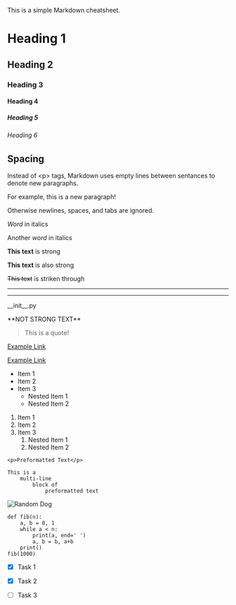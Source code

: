 <!-- Basic Markdown Notes -->

This is a simple Markdown cheatsheet.

<!-- Headings -->

# Heading 1
## Heading 2
### Heading 3
#### Heading 4
##### Heading 5
###### Heading 6

<!-- Spacing -->

## Spacing

Instead of \<p\> tags, Markdown uses empty lines between sentances to denote
new paragraphs.

For example, this is a new paragraph!

Otherwise
newlines,       spaces,
and
	tabs
		are
     			ignored.

<!-- Italics -->

*Word* in italics

Another _word_ in italics

<!-- Strong -->

**This text** is strong

__This text__ is also strong

<!-- Strikethrough -->

~~This text~~ is striken through

<!-- Horizontal Rule -->

---

___

<!-- Escaped Characters -->

\_\_init\_\_.py

\*\*NOT STRONG TEXT\*\*

<!-- Block Quote -->

> This is a quote!

<!-- Links -->

[Example Link](http://example.com/)

[Example Link](http://example.com/ "Hover Text")

<!-- Unordered Lists -->

* Item 1
* Item 2
* Item 3
    * Nested Item 1
    * Nested Item 2

<!-- Ordered Lists -->

1. Item 1
1. Item 2
1. Item 3
    1. Nested Item 1
    1. Nested Item 2

<!-- Inline Codeblock -->

`<p>Preformatted Text</p>`

<!-- Multi-line Codeblock -->

```
This is a 
	multi-line 
		block of 
			preformatted text
```

<!-- Images -->

![Random Dog](https://random.dog/12297f35-1812-4a63-9e17-64dd05c7a759.jpg)

<!-- Github Specific Markdown Tricks -->

<!-- Syntax Highlighted Multi-line Codeblocks -->

```python3
def fib(n):
    a, b = 0, 1
    while a < n:
        print(a, end=' ')
        a, b = b, a+b
    print()
fib(1000)
```

<!-- Task Lists -->

* [x] Task 1
* [x] Task 2 
* [ ] Task 3 

